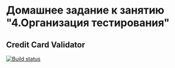 # Домашнее задание к занятию "4.Организация тестирования"
## Credit Card Validator

[![Build status](https://ci.appveyor.com/api/projects/status/ivyo4l7bn1a581lu?svg=true)](https://ci.appveyor.com/project/tashakibanova/testing)